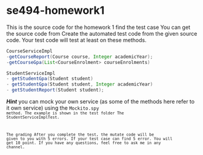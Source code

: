 # se494-homework1
This is the source code for the homework 1 find the test case 
You can get the source code from
Create the automated test code from the given source code.
Your test code will test at least on these methods.
```java
CourseServiceImpl
-getCourseReport(Course course, Integer academicYear);
-getCourseGpa(List<CourseEnrolment> courseEnrolments)

StudentServiceImpl
- getStudentGpa(Student student)
- getStudentGpa(Student student, Integer academicYear)
- getStudentReport(Student student);
```
<b><i>Hint</i></b> you can mock your own service (as some of the methods here refer to it own service) using the <code>Mockito.spy<code> method. The example is shown in the test folder The StudentServiceImplTest.

The grading
After you complete the test, the mutate code will be given to you with 5 errors. If your test case can find 5 error. You will get 10 point.
If you have any questions, feel free to ask me in any channel.
